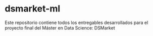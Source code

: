 # dsmarket-ml
Este repositorio contiene todos los entregables desarrollados para el proyecto final del Máster en Data Science: DSMarket
